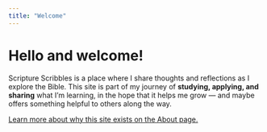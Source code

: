 ```yaml
---
title: "Welcome"
---
```



# Hello and welcome!

Scripture Scribbles is a place where I share thoughts and reflections as I explore the Bible. This site is part of my journey of **studying, applying, and sharing** what I’m learning, in the hope that it helps me grow — and maybe offers something helpful to others along the way.


[Learn more about why this site exists on the About page.](/about)

